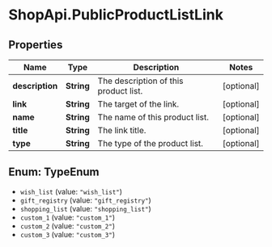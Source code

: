# ShopApi.PublicProductListLink

## Properties
Name | Type | Description | Notes
------------ | ------------- | ------------- | -------------
**description** | **String** | The description of this product list. | [optional] 
**link** | **String** | The target of the link. | [optional] 
**name** | **String** | The name of this product list. | [optional] 
**title** | **String** | The link title. | [optional] 
**type** | **String** | The type of the product list. | [optional] 

<a name="TypeEnum"></a>
## Enum: TypeEnum

* `wish_list` (value: `"wish_list"`)
* `gift_registry` (value: `"gift_registry"`)
* `shopping_list` (value: `"shopping_list"`)
* `custom_1` (value: `"custom_1"`)
* `custom_2` (value: `"custom_2"`)
* `custom_3` (value: `"custom_3"`)

